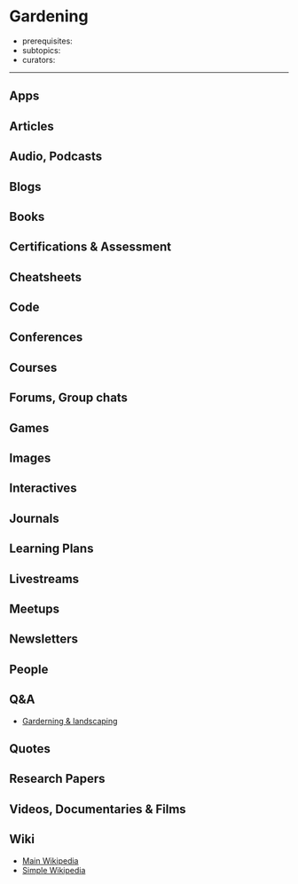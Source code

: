 # Gardening 

- prerequisites:
- subtopics:
- curators:

------

## Apps

## Articles

## Audio, Podcasts

## Blogs

## Books

## Certifications & Assessment

## Cheatsheets

## Code

## Conferences

## Courses

## Forums, Group chats

## Games

## Images

## Interactives

## Journals

## Learning Plans

## Livestreams

## Meetups

## Newsletters

## People

## Q&A

- [Garderning & landscaping](https://gardening.stackexchange.com)

## Quotes

## Research Papers

## Videos, Documentaries & Films

## Wiki

- [Main Wikipedia](https://en.wikipedia.org/wiki/Gardening)
- [Simple Wikipedia](https://simple.wikipedia.org/wiki/Gardening)

